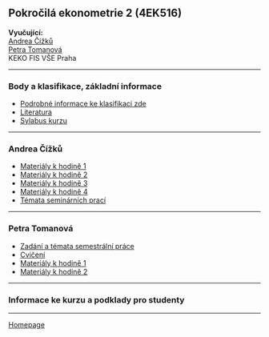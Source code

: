 ## Pokročilá ekonometrie 2 (4EK516)

**Vyučující:**  
[Andrea Čížků](https://insis.vse.cz/auth/lide/clovek.pl?id=2357)   
[Petra Tomanová](https://insis.vse.cz/auth/lide/clovek.pl?id=85567)    
KEKO FIS VŠE Praha   

--- 

### Body a klasifikace, základní informace

+ [Podrobné informace ke klasifikaci zde](./CourseClassification.html)
+ [Literatura](./LiteratureSupport.html)  
+ [Sylabus kurzu](https://github.com/formanektomas/4EK516/raw/master/sylabus.pdf)

---

### Andrea Čížků

+ [Materiály k hodině 1](https://github.com/formanektomas/4EK516/raw/master/Andrea_Cizku/prednaska_cviceni_1.zip)  
+ [Materiály k hodině 2](https://github.com/formanektomas/4EK516/raw/master/Andrea_Cizku/hodina_2.zip)  
+ [Materiály k hodině 3](https://github.com/formanektomas/4EK516/raw/master/Andrea_Cizku/hodina_3.zip)  
+ [Materiály k hodině 4](https://github.com/formanektomas/4EK516/raw/master/Andrea_Cizku/hodina_4.zip)  
+ [Témata seminárních prací](https://github.com/formanektomas/4EK516/raw/master/Andrea_Cizku/temata_seminarnich_praci_Cizku.docx)  

---

### Petra Tomanová

+ [Zadání a témata semestrální práce](https://github.com/formanektomas/4EK516/raw/master/Petra_Tomanova/zadani_seminarni_prace.pdf) 
+ [Cvičení](https://github.com/formanektomas/4EK516/raw/master/Petra_Tomanova/exercises.pdf) 
+ [Materiály k hodině 1](https://github.com/formanektomas/4EK516/raw/master/Petra_Tomanova/tyden_1.zip)  
+ [Materiály k hodině 2](https://github.com/formanektomas/4EK516/raw/master/Petra_Tomanova/tyden_2.zip) 

----

### Informace ke kurzu a podklady pro studenty

---

[Homepage](https://formanektomas.github.io/4EK516/)
